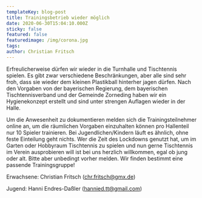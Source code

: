 ```yaml
---
templateKey: blog-post
title: Trainingsbetrieb wieder möglich
date: 2020-06-30T15:04:10.000Z
sticky: false
featured: false
featuredimage: /img/corona.jpg
tags:
author: Christian Fritsch
---
```

Erfreulicherweise dürfen wir wieder in die Turnhalle und Tischtennis spielen. Es gibt zwar verschiedene Beschränkungen, aber alle sind sehr froh, dass sie wieder dem kleinen Plastikball hinterher jagen dürfen. Nach den Vorgaben von der bayerischen Regierung, dem bayerischen Tischtennisverband und der Gemeinde Zorneding  haben wir ein Hygienekonzept erstellt und sind  unter strengen Auflagen wieder in der Halle.

Um die Anwesenheit zu dokumentieren melden sich die Trainingsteilnehmer online an, um die räumlichen Vorgaben einzuhalten können pro Hallenteil nur 10 Spieler trainieren. Bei Jugendlichen/Kindern läuft es ähnlich, ohne feste Einteilung geht nichts.
Wer die Zeit des Lockdowns genutzt hat, um im Garten oder Hobbyraum Tischtennis zu spielen und nun gerne Tischtennis im Verein ausprobieren will ist bei uns herzlich willkommen, egal ob jung oder alt. Bitte aber unbedingt vorher melden. Wir finden bestimmt eine passende Trainingsgruppe!

Erwachsene: Christian Fritsch (chr.fritsch@gmx.de)

Jugend: Hanni Endres-Daßler (hannied.tt@gmail.com)
